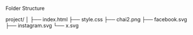 Folder Structure

project/
│
├── index.html
├── style.css
├── chai2.png
├── facebook.svg
├── instagram.svg
└── x.svg
